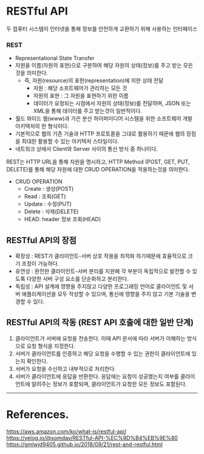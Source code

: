 # RESTful API

두 컴퓨터 시스템이 인터넷을 통해 정보를 안전하게 교환하기 위해 사용하는 인터페이스<br>

### REST

- Representational State Transfer
- 자원을 이름(자원의 표현)으로 구분하여 해당 자원의 상태(정보)를 주고 받는 모든것을 의미한다.
  - 즉, 자원(resource)의 표현(representation)에 의한 상태 전달
    - 자원 : 해당 소프트웨어가 관리하는 모든 것
    - 자원의 표현 : 그 자원을 표현하기 위한 이름
    - 데이터가 요청되는 시점에서 자원의 상태(정보)를 전달하며, JSON 또는 XML을 통해 데이터를 주고 받는것이 일반적이다.
- 월드 와이드 웹(www)과 가은 분산 하이퍼미디어 시스템을 위한 소프트웨어 개발 아키택처의 한 형식이다.
- 기본적으로 웹의 기존 기술과 HTTP 프로토콜을 그대로 활용하기 때문에 웹의 장점을 최대한 활용할 수 있는 아키텍처 스타일이다.
- 네트워크 상에서 Client와 Server 사이의 통신 방식 중 하나이다.

REST는 HTTP URL을 통해 자원을 명시하고, HTTP Method (POST, GET, PUT, DELETE)를 통해 해당 자원에 대한 CRUD OPERATION을 적용하는것을 의미한다. <br>

- CRUD OPERATION
  - Create : 생성(POST)
  - Read : 조회(GET)
  - Update : 수정(PUT)
  - Delete : 삭제(DELETE)
  - HEAD: header 정보 조회(HEAD)

## RESTful API의 장점

- 확장성 : REST가 클라이언트-서버 상호 작용을 최적화 하기때문에 효율적으로 크기 조정이 가능하다.
- 유연성 : 완전한 클라이언트-서버 분리를 지원해 각 부분이 독립적으로 발전할 수 있도록 다양한 서버 구성 요소를 단순화하고 분리한다.
- 독립성 : API 설계에 영향을 주지않고 다양한 프로그래밍 언어로 클라이언트 및 서버 애플리케이션을 모두 작성할 수 있으며, 통신에 영향을 주지 않고 기본 기술을 변경할 수 있다.

## RESTful API의 작동 (REST API 호출에 대한 일반 단계)

1. 클라이언트가 서버에 요청을 전송한다. 이때 API 문서에 따라 서버가 이해하는 방식으로 요청 형식을 지정한다.
2. 서버가 클라이언트를 인증하고 해당 요청을 수행할 수 있는 권한이 클라이언트에 있는지 확인한다.
3. 서버가 요청을 수신하고 내부적으로 처리한다.
4. 서버가 클라이언트에 응답을 반환한다. 응답에는 요청이 성공했는지 여부를 클라이언트에 알려주는 정보가 포함되며, 클라이언트가 요청한 모든 정보도 포함된다.

---

# References.

https://aws.amazon.com/ko/what-is/restful-api/<br>
https://velog.io/@somday/RESTful-API-%EC%9D%B4%EB%9E%80<br>
https://gmlwjd9405.github.io/2018/09/21/rest-and-restful.html<br>

